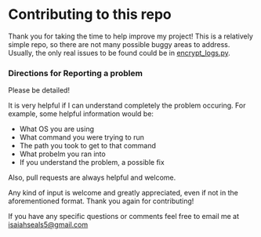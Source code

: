 # Contributing to this repo
Thank you for taking the time to help improve my project!
This is a relatively simple repo, so there are not many possible buggy areas to address. Usually, the only real issues to be found could be in [encrypt_logs.py](https://github.com/alphahunter15/UCSB-CCS-Computing/blob/main/encrypt_logs.py).
### Directions for Reporting a problem
Please be detailed!

It is very helpful if I can understand completely the problem occuring. For example, some helpful information would be:
* What OS you are using
* What command you were trying to run
* The path you took to get to that command
* What probelm you ran into
* If you understand the problem, a possible fix

Also, pull requests are always helpful and welcome.

Any kind of input is welcome and greatly appreciated, even if not in the aforementioned format. Thank you again for contributing!

If you have any specific questions or comments feel free to email me at <isaiahseals5@gmail.com>
